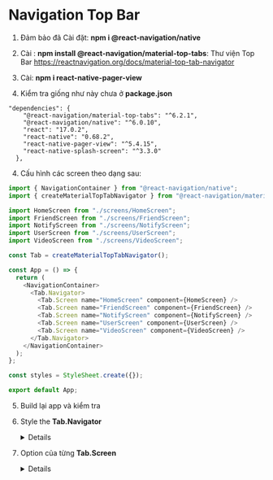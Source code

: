 # Navigation Top Bar

1. Đảm bảo đã Cài đặt: **npm i @react-navigation/native**
2. Cài : **npm install @react-navigation/material-top-tabs**: Thư viện Top Bar https://reactnavigation.org/docs/material-top-tab-navigator

3. Cài: **npm i react-native-pager-view**

4. Kiểm tra giống như này chưa ở **package.json**

```
"dependencies": {
    "@react-navigation/material-top-tabs": "^6.2.1",
    "@react-navigation/native": "^6.0.10",
    "react": "17.0.2",
    "react-native": "0.68.2",
    "react-native-pager-view": "^5.4.15",
    "react-native-splash-screen": "^3.3.0"
  },
```

4. Cấu hình các screen theo dạng sau:

```ts
import { NavigationContainer } from "@react-navigation/native";
import { createMaterialTopTabNavigator } from "@react-navigation/material-top-tabs";

import HomeScreen from "./screens/HomeScreen";
import FriendScreen from "./screens/FriendScreen";
import NotifyScreen from "./screens/NotifyScreen";
import UserScreen from "./screens/UserScreen";
import VideoScreen from "./screens/VideoScreen";

const Tab = createMaterialTopTabNavigator();

const App = () => {
  return (
    <NavigationContainer>
      <Tab.Navigator>
        <Tab.Screen name="HomeScreen" component={HomeScreen} />
        <Tab.Screen name="FriendScreen" component={FriendScreen} />
        <Tab.Screen name="NotifyScreen" component={NotifyScreen} />
        <Tab.Screen name="UserScreen" component={UserScreen} />
        <Tab.Screen name="VideoScreen" component={VideoScreen} />
      </Tab.Navigator>
    </NavigationContainer>
  );
};

const styles = StyleSheet.create({});

export default App;
```

5. Build lại app và kiểm tra

6. Style the **Tab.Navigator**

   <details>

   ```ts
   <Tab.Navigator
     initialRouteName="HomeScreen"
     screenOptions={{
       headerShown: false,
       tabBarActiveTintColor: "black", //màu chữ của từng tap
       tabBarLabelStyle: { fontSize: 12 }, // kích cỡ chữ của từng tab
       tabBarStyle: {
         backgroundColor: "white",
         borderRadius: 5,
         padding: 1,
       }, //style của cả tabBar
       tabBarPressColor: "#968f8f", // ấn vào thì đổi màu
       tabBarIconStyle: {
         // backgroundColor: 'white',
         borderRadius: 1,
         shadowRadius: 5,
       }, //màu nền của icon
       // lazy: true, //
       tabBarContentContainerStyle: { backgroundColor: "white", height: 50 }, // style của cả tabBar
       tabBarInactiveTintColor: { color: "yellow" },
       // tabBarIndicator: {color: 'yellow'},
       // tabBarScrollEnabled: true, // làm nó trở thành scroll theo chiều ngang
       tabBarIndicatorStyle: {
         backgroundColor: "blue",
       }, //màu của thanh trượt bên dưới icon
       tabBarItemStyle: { marginLeft: 10 }, // style cho từng tab một
     }}
   ></Tab.Navigator>
   ```

   </details>

7. Option của từng **Tab.Screen**
   <details>

   ```js

           <Tab.Screen
           name="HomeScreen"
           component={HomeScreen}
           options={{
               tabBarShowLabel: false, //ẩn tên của tab
               tabBarLabel: 'Home',
               tabBarIcon: ({}) => (
               <MaterialCommunityIcons name="home" color={'blue'} size={25} />
               ),//thêm icon
           }}

   ```

   <details>
